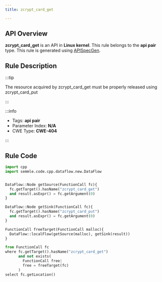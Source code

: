 ```yaml
---
title: zcrypt_card_get

---
```



## API Overview
**zcrypt_card_get** is an API in **Linux kernel**. This rule belongs to the **api pair** type. This rule is generated using [APISpecGen](../../tools/APISpecGen).
## Rule Description

:::tip

The resource acquired by zcrypt_card_get must be properly released using zcrypt_card_put

:::

:::info

- Tags: **api pair**
- Parameter Index: **N/A**
- CWE Type: **CWE-404**

:::

## Rule Code
```python
import cpp
import semmle.code.cpp.dataflow.new.DataFlow


DataFlow::Node getSource(FunctionCall fc){
  fc.getTarget().hasName("zcrypt_card_get")
  and result.asExpr() = fc.getArgument(0)
}

DataFlow::Node getSink(FunctionCall fc){
  fc.getTarget().hasName("zcrypt_card_put")
  and result.asExpr() = fc.getArgument(0)
}

FunctionCall freeTarget(FunctionCall malloc){
  DataFlow::localFlow(getSource(malloc), getSink(result))
}

from FunctionCall fc
where fc.getTarget().hasName("zcrypt_card_get")
      and not exists(
        FunctionCall free| 
        free = freeTarget(fc)
      )
select fc.getLocation()

    
```